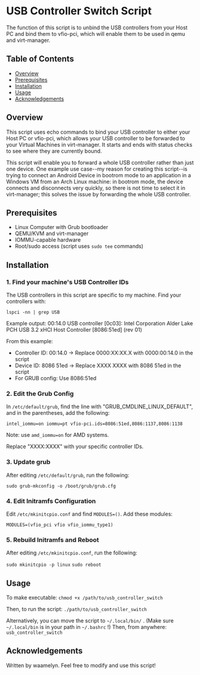 # USB Controller Switch Script

The function of this script is to unbind the USB controllers from your Host PC and bind them to vfio-pci, which will enable them to be used in qemu and virt-manager.

## Table of Contents
- [Overview](#overview)
- [Prerequisites](#prerequisites)
- [Installation](#installation)
- [Usage](#usage)
- [Acknowledgements](#acknowledgements)

## Overview
This script uses echo commands to bind your USB controller to either your Host PC or vfio-pci, which allows your USB controller to be forwarded to your Virtual Machines in virt-manager. It starts and ends with status checks to see where they are currently bound.

This script will enable you to forward a whole USB controller rather than just one device. One example use case--my reason for creating this script--is trying to connect an Android Device in bootrom mode to an application in a Windows VM from an Arch Linux machine: in bootrom mode, the device connects and disconnects very quickly, so there is not time to select it in virt-manager; this solves the issue by forwarding the whole USB controller.

## Prerequisites
- Linux Computer with Grub bootloader
- QEMU/KVM and virt-manager
- IOMMU-capable hardware
- Root/sudo access (script uses `sudo tee` commands)

## Installation

### 1. Find your machine's USB Controller IDs

The USB controllers in this script are specific to my machine. Find your controllers with:

`lspci -nn | grep USB`

Example output:
00:14.0 USB controller [0c03]: Intel Corporation Alder Lake PCH USB 3.2 xHCI Host Controller [8086:51ed] (rev 01)

From this example:
- Controller ID: 00:14.0 → Replace 0000:XX:XX.X with 0000:00:14.0 in the script
- Device ID: 8086 51ed → Replace XXXX XXXX with 8086 51ed in the script
- For GRUB config: Use 8086:51ed

### 2. Edit the Grub Config

In `/etc/default/grub`, find the line with "GRUB_CMDLINE_LINUX_DEFAULT", and in the parentheses, add the following:

`intel_iommu=on iommu=pt vfio-pci.ids=8086:51ed,8086:1137,8086:1138`

Note: use `amd_iommu=on` for AMD systems.

Replace "XXXX:XXXX" with your specific controller IDs.

### 3. Update grub

After editing `/etc/default/grub`, run the following:

`sudo grub-mkconfig -o /boot/grub/grub.cfg`

### 4. Edit Initramfs Configuration

Edit `/etc/mkinitcpio.conf` and find `MODULES=()`. Add these modules:

`MODULES=(vfio_pci vfio vfio_iommu_type1)`

### 5. Rebuild Initramfs and Reboot

After editing `/etc/mkinitcpio.conf`, run the following:

`sudo mkinitcpio -p linux`
`sudo reboot`

## Usage

To make executable:
`chmod +x /path/to/usb_controller_switch`

Then, to run the script:
`./path/to/usb_controller_switch`

Alternatively, you can move the script to `~/.local/bin/` . 
(Make sure `~/.local/bin` is in your path in `~/.bashrc` !)
Then, from anywhere:
`usb_controller_switch`



## Acknowledgements

Written by waamelyn.
Feel free to modify and use this script!
